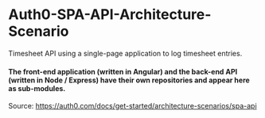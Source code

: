 # Auth0-SPA-API-Architecture-Scenario
Timesheet API using a single-page application to log timesheet entries.

#### The front-end application (written in Angular) and the back-end API (written in Node / Express) have their own repositories and appear here as sub-modules.

Source: https://auth0.com/docs/get-started/architecture-scenarios/spa-api
